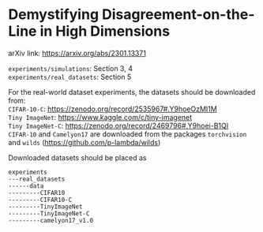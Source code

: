 # Demystifying Disagreement-on-the-Line in High Dimensions
arXiv link: https://arxiv.org/abs/2301.13371

`experiments/simulations`: Section 3, 4\
`experiments/real_datasets`: Section 5


For the real-world dataset experiments, the datasets should be downloaded from:\
`CIFAR-10-C`: https://zenodo.org/record/2535967#.Y9hoeOzMI1M \
`Tiny ImageNet`: https://www.kaggle.com/c/tiny-imagenet \
`Tiny ImageNet-C`: https://zenodo.org/record/2469796#.Y9hoei-B1QI \
`CIFAR-10` and `Camelyon17` are downloaded from the packages `torchvision` and `wilds` (https://github.com/p-lambda/wilds)

Downloaded datasets should be placed as
```
experiments
---real_datasets
------data
---------CIFAR10
---------CIFAR10-C
---------TinyImageNet
---------TinyImageNet-C
---------camelyon17_v1.0
```

